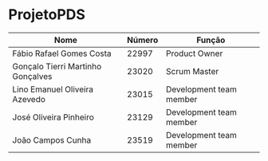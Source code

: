 # ProjetoPDS


| Nome                              | Número | Função                   |
|-----------------------------------|--------|--------------------------|
| Fábio Rafael Gomes Costa          | 22997  | Product Owner            |
| Gonçalo Tierri Martinho Gonçalves | 23020  | Scrum Master             |
| Lino Emanuel Oliveira Azevedo     | 23015  | Development team member  |
| José Oliveira Pinheiro            | 23129  | Development team member  |
| João Campos Cunha                 | 23519  | Development team member  |
